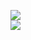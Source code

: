 [![](https://img.shields.io/badge/Made%20With-Github%20Spray-lightgrey.svg?style=for-the-badge&logo=github)](https://github.com/Annihil/github-spray#20734)  
[![](https://i.imgur.com/2DrTn0Z.gif)](https://github.com/Annihil/github-spray)